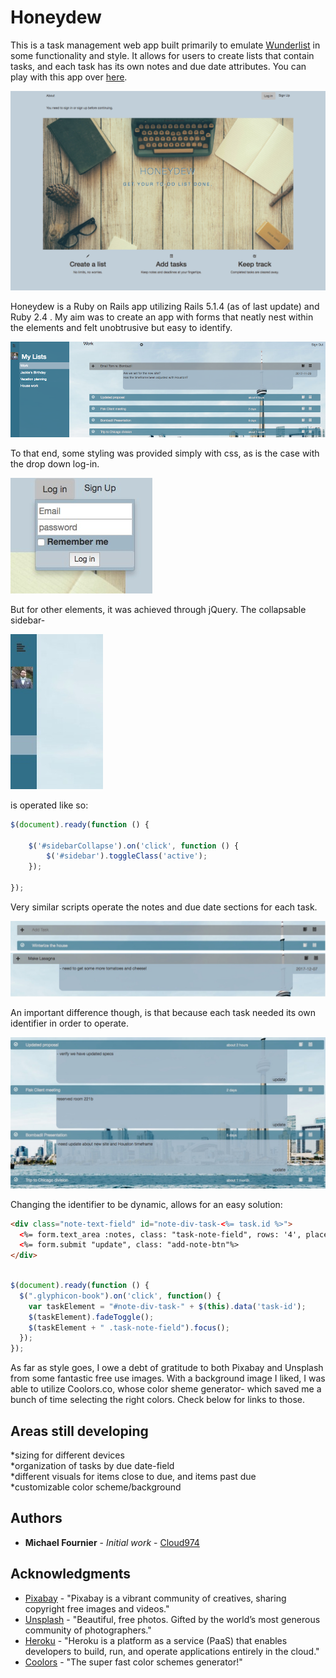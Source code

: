 # Honeydew

This is a task management web app built primarily to emulate [Wunderlist](https://www.wunderlist.com) in some functionality and style. It allows for users to create lists that contain tasks, and each task has its own notes and due date attributes. You can play with this app over [here](https://honeydew-4nier.herokuapp.com).

![first screen](/app/assets/images/Landing-honeydew.png)

Honeydew is a Ruby on Rails app utilizing Rails 5.1.4 (as of last update) and Ruby 2.4 . My aim was to create an app with forms that neatly nest within the elements and felt unobtrusive but easy to identify.

![list show](/app/assets/images/list-show.png)

To that end, some styling was provided simply with css, as is the case with the drop down log-in.

![log-in clip](/app/assets/images/log-in.jpg)

But for other elements, it was achieved through jQuery. The collapsable sidebar-

![menu collapsed](/app/assets/images/menu-collapsed.jpg)

is operated like so:

``` javascript
$(document).ready(function () {

    $('#sidebarCollapse').on('click', function () {
        $('#sidebar').toggleClass('active');
    });

});
```

Very similar scripts operate the notes and due date sections for each task.

![note closed](/app/assets/images/note-closed.jpg)
![note open](/app/assets/images/note-open.jpg)

An important difference though, is that because each task needed its own identifier in order to operate.

![many notes open](/app/assets/images/many-notes.jpg)

Changing the identifier to be dynamic, allows for an easy solution:

```html
<div class="note-text-field" id="note-div-task-<%= task.id %>">
  <%= form.text_area :notes, class: "task-note-field", rows: '4', placeholder: "Enter task notes here", id: "task-note" %>
  <%= form.submit "update", class: "add-note-btn"%>
</div>

```
``` javascript

$(document).ready(function () {
  $(".glyphicon-book").on('click', function() {
    var taskElement = "#note-div-task-" + $(this).data('task-id');
    $(taskElement).fadeToggle();
    $(taskElement + " .task-note-field").focus();
  });
});

```

As far as style goes, I owe a debt of gratitude to both Pixabay and Unsplash from some fantastic free use images. With a background image I liked, I was able to utilize Coolors.co, whose color sheme generator- which saved me a bunch of time selecting the right colors. Check below for links to those.

## Areas still developing

*sizing for different devices  
*organization of tasks by due date-field  
*different visuals for items close to due, and items past due  
*customizable color scheme/background  

## Authors

* **Michael Fournier** - *Initial work* - [Cloud974](https://github.com/Cloud974)

## Acknowledgments

* [Pixabay](https://www.pixabay.com) - "Pixabay is a vibrant community of creatives, sharing copyright free images and videos."
* [Unsplash](https://www.unsplash.com) - "Beautiful, free photos. Gifted by the world’s most generous community of photographers."
* [Heroku](https://www.heroku.com) - "Heroku is a platform as a service (PaaS) that enables developers to build, run, and operate applications entirely in the cloud."
* [Coolors](https://coolors.co) - "The super fast color schemes generator!"
